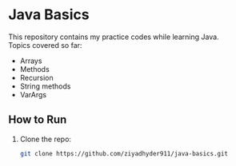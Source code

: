 # Java Basics

This repository contains my practice codes while learning Java.  
Topics covered so far:
- Arrays
- Methods
- Recursion
- String methods
- VarArgs

## How to Run
1. Clone the repo:
   ```bash
   git clone https://github.com/ziyadhyder911/java-basics.git
